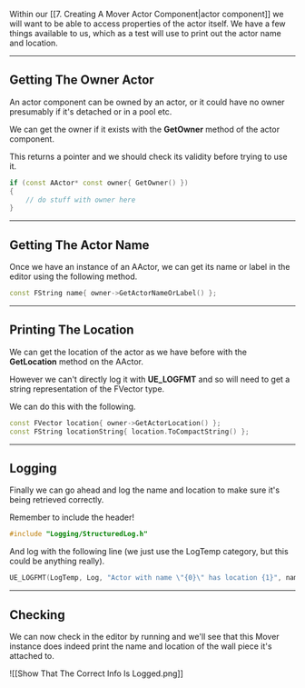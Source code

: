 Within our [[7. Creating A Mover Actor Component|actor component]] we will want to be able to access properties of the actor itself. We have a few things available to us, which as a test will use to print out the actor name and location.

---
## Getting The Owner Actor

An actor component can be owned by an actor, or it could have no owner presumably if it's detached or in a pool etc.

We can get the owner if it exists with the **GetOwner** method of the actor component.

This returns a pointer and we should check its validity before trying to use it.

```cpp
if (const AActor* const owner{ GetOwner() })
{
	// do stuff with owner here
}
```

---
## Getting The Actor Name

Once we have an instance of an AActor, we can get its name or label in the editor using the following method.

```cpp
const FString name{ owner->GetActorNameOrLabel() };
```

---
## Printing The Location

We can get the location of the actor as we have before with the **GetLocation** method on the AActor.

However we can't directly log it with **UE_LOGFMT** and so will need to get a string representation of the FVector type.

We can do this with the following.

```cpp
const FVector location{ owner->GetActorLocation() };
const FString locationString{ location.ToCompactString() };
```

---
## Logging

Finally we can go ahead and log the name and location to make sure it's being retrieved correctly.

Remember to include the header!

```cpp
#include "Logging/StructuredLog.h"
```

And log with the following line (we just use the LogTemp category, but this could be anything really).

```cpp
UE_LOGFMT(LogTemp, Log, "Actor with name \"{0}\" has location {1}", name, locationString);
```

---
## Checking

We can now check in the editor by running and we'll see that this Mover instance does indeed print the name and location of the wall piece it's attached to.

![[Show That The Correct Info Is Logged.png]]